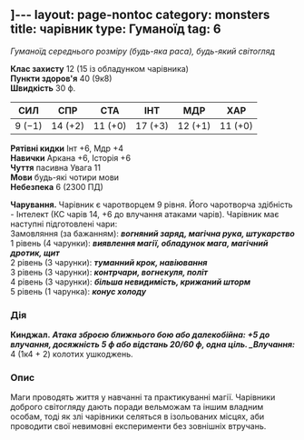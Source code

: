 ]---
layout: page-nontoc
category: monsters
title: чарівник
type: Гуманоїд
tag: 6
---

_Гуманоїд середнього розміру (будь-яка раса), будь-який світогляд_

**Клас захисту** 12 (15 із обладунком чарівника)    
**Пункти здоров'я** 40 (9к8)    
**Швидкість** 30 ф.

| СИЛ    | СПР     | СТА     | ІНТ     | МДР     | ХАР     |
| ------ | ------- | ------- | ------- | ------- | ------- |
| 9 (−1) | 14 (+2) | 11 (+0) | 17 (+3) | 12 (+1) | 11 (+0) |

**Рятівні кидки** Інт +6, Мдр +4    
**Навички** Аркана +6, Історія +6    
**Чуття** пасивна Увага 11    
**Мови** будь-які чотири мови    
**Небезпека** 6 (2300 ПД)

**Чарування.** Чарівник є чаротворцем 9 рівня. Його чаротворча здібність - Інтелект (КС чарів 14, +6 до влучання атаками чарів). Чарівник має наступні підготовлені чари:    
Замовляння (за бажанням): **_вогняний заряд, магічна рука, штукарство_**    
1 рівень (4 чарунки): **_виявлення магії, обладунок мага, магічний дротик, щит_**    
2 рівень (3 чарунки): **_туманний крок, навіювання_**    
3 рівень (3 чарунки): **_контрчари, вогнекуля, політ_**    
4 рівень (3 чарунки): **_більша невидимість, крижаний шторм_**    
5 рівень (1 чарунка): **_конус холоду_**

### Дія
**Кинджал.** ***Атака зброєю ближнього бою або далекобійна: +5 до влучання, досяжність 5 ф або відстань 20/60 ф, одна ціль. _Влучання:*** 4 (1к4 + 2) колотих ушкоджень.

### Опис
Маги проводять життя у навчанні та практикуванні магії. Чарівники доброго світогляду дають поради вельможам та іншим владним особам, тоді як злі чарівники селяться в ізольованих місцях, аби проводити свої невимовні експерименти без зовнішніх втручань.
